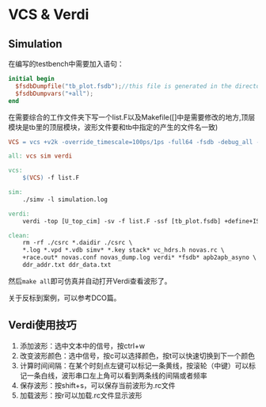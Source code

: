 # VCS & Verdi

## Simulation

在编写的testbench中需要加入语句：

```verilog
initial begin
  $fsdbDumpfile("tb_plot.fsdb");//this file is generated in the directory of makefile
  $fsdbDumpvars("+all");
end
```

在需要综合的工作文件夹下写一个list.F以及Makefile([]中是需要修改的地方,顶层模块是tb里的顶层模块，波形文件要和tb中指定的产生的文件名一致)

```Makefile
VCS = vcs +v2k -override_timescale=100ps/1ps -full64 -fsdb -debug_all -sverilog +vcs+flush+all +lint=TFIPC-L -notice +notimingcheck -o simv -l compile.log

all: vcs sim verdi

vcs:
    $(VCS) -f list.F

sim:
    ./simv -l simulation.log

verdi:
    verdi -top [U_top_cim] -sv -f list.F -ssf [tb_plot.fsdb] +define+IS_SIM &

clean:
    rm -rf ./csrc *.daidir ./csrc \
    *.log *.vpd *.vdb simv* *.key stack* vc_hdrs.h novas.rc \
    +race.out* novas.conf novas_dump.log verdi* *fsdb* apb2apb_asyno \
    ddr_addr.txt ddr_data.txt
```

然后`make all`即可仿真并自动打开Verdi查看波形了。

关于反标到案例，可以参考DCO篇。

## Verdi使用技巧

1. 添加波形：选中文本中的信号，按ctrl+w
2. 改变波形颜色：选中信号，按c可以选择颜色，按t可以快速切换到下一个颜色
3. 计算时间间隔：在某个时刻点左键可以标记一条黄线，按滚轮（中键）可以标记一条白线，波形串口左上角可以看到两条线的间隔或者频率
4. 保存波形：按shift+s，可以保存当前波形为.rc文件
5. 加载波形：按r可以加载.rc文件显示波形

